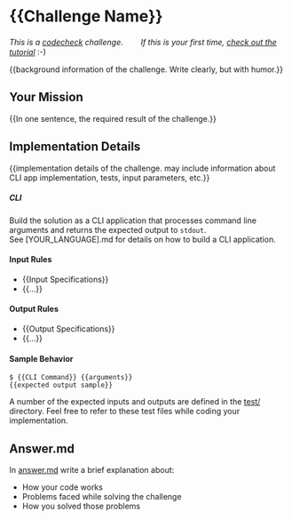 <!-- TODO: If an English version is not required, remove this file. -->

# {{Challenge Name}}

*This is a [codecheck](https://code-check.io) challenge.　　
If this is your first time, [check out the tutorial](https://app.code-check.io/orgs/codecheck/challenges/77)* :-)  

{{background information of the challenge. Write clearly, but with humor.}}

## Your Mission
{{In one sentence, the required result of the challenge.}}

## Implementation Details
{{implementation details of the challenge.  may include information about
 CLI app implementation, tests, input parameters, etc.}}

##### CLI
Build the solution as a CLI application that processes command line arguments and returns the expected output to `stdout`.  
See [YOUR_LANGUAGE].md for details on how to build a CLI application.

#### Input Rules
- {{Input Specifications}}
- {{...}}

#### Output Rules
- {{Output Specifications}}
- {{...}}

#### Sample Behavior
```shell
$ {{CLI Command}} {{arguments}}
{{expected output sample}}
 ```

 A number of the expected inputs and outputs are defined in the [test/](./test/) directory.
 Feel free to refer to these test files while coding your implementation.

## Answer.md
In [answer.md](answer.md) write a brief explanation about:

- How your code works
- Problems faced while solving the challenge
- How you solved those problems
